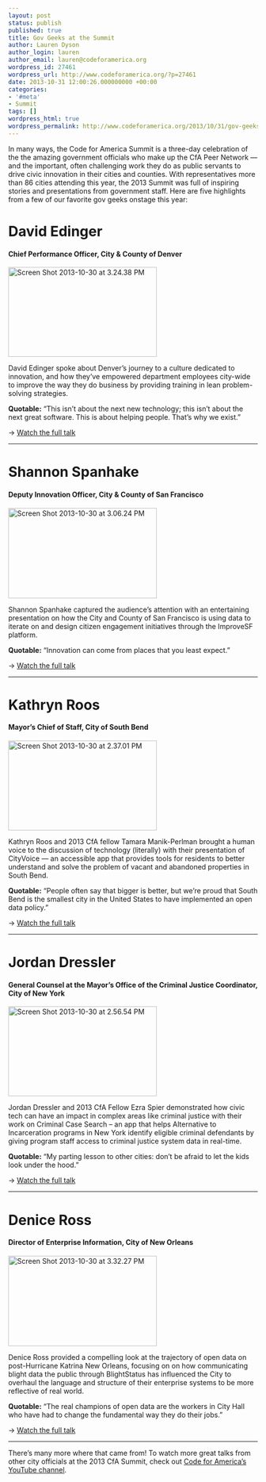 ```yaml
---
layout: post
status: publish
published: true
title: Gov Geeks at the Summit
author: Lauren Dyson
author_login: lauren
author_email: lauren@codeforamerica.org
wordpress_id: 27461
wordpress_url: http://www.codeforamerica.org/?p=27461
date: 2013-10-31 12:00:26.000000000 +00:00
categories:
- '#meta'
- Summit
tags: []
wordpress_html: true
wordpress_permalink: http://www.codeforamerica.org/2013/10/31/gov-geeks-at-the-summit/
---
```


<p>In many ways, the Code for America Summit is a three-day celebration of the the amazing government officials who make up the CfA Peer Network — and the important, often challenging work they do as public servants to drive civic innovation in their cities and counties. With representatives more than 86 cities attending this year, the 2013 Summit was full of inspiring stories and presentations from government staff. Here are five highlights from a few of our favorite gov geeks onstage this year:</p>
<h1>David Edinger</h1>
<h4>Chief Performance Officer, City &amp; County of Denver</h4>
<p><a href="http://www.youtube.com/watch?v=94PuzBgQFaQ"><img alt="Screen Shot 2013-10-30 at 3.24.38 PM" class="size-medium wp-image-27465" height="181" src="http://www.codeforamerica.org/wp-content/uploads/2013/10/Screen-Shot-2013-10-30-at-3.24.38-PM-300x181.png" width="300"/></a></p>
<p>David Edinger spoke about Denver’s journey to a culture dedicated to innovation, and how they’ve empowered department employees city-wide to improve the way they do business by providing training in lean problem-solving strategies.</p>
<p><strong>Quotable:</strong> “This isn’t about the next new technology; this isn’t about the next great software. This is about helping people. That’s why we exist.”</p>
<p>→ <a href="http://www.youtube.com/watch?v=94PuzBgQFaQ">Watch the full talk</a></p>
<hr/>
<h1>Shannon Spanhake</h1>
<h4>Deputy Innovation Officer, City &amp; County of San Francisco</h4>
<p><a href="http://www.youtube.com/watch?v=-KN7OCFdcUU"><img alt="Screen Shot 2013-10-30 at 3.06.24 PM" class="size-medium wp-image-27464" height="182" src="http://www.codeforamerica.org/wp-content/uploads/2013/10/Screen-Shot-2013-10-30-at-3.06.24-PM-300x182.png" width="300"/></a></p>
<p>Shannon Spanhake captured the audience’s attention with an entertaining presentation on how the City and County of San Francisco is using data to iterate on and design citizen engagement initiatives through the ImproveSF platform.</p>
<p><strong>Quotable:</strong> “Innovation can come from places that you least expect.”</p>
<p>→ <a href="http://www.youtube.com/watch?v=-KN7OCFdcUU">Watch the full talk</a></p>
<hr/>
<h1>Kathryn Roos</h1>
<h4>Mayor’s Chief of Staff, City of South Bend</h4>
<p><a href="http://www.youtube.com/watch?v=FV16zvHJcRY"><img alt="Screen Shot 2013-10-30 at 2.37.01 PM" class="size-medium wp-image-27462" height="181" src="http://www.codeforamerica.org/wp-content/uploads/2013/10/Screen-Shot-2013-10-30-at-2.37.01-PM-300x181.png" width="300"/></a></p>
<p>Kathryn Roos and 2013 CfA fellow Tamara Manik-Perlman brought a human voice to the discussion of technology (literally) with their presentation of CityVoice — an accessible app that provides tools for residents to better understand and solve the problem of vacant and abandoned properties in South Bend.</p>
<p><strong>Quotable:</strong> “People often say that bigger is better, but we’re proud that South Bend is the smallest city in the United States to have implemented an open data policy.”</p>
<p>→ <a href="http://www.youtube.com/watch?v=FV16zvHJcRY">Watch the full talk</a></p>
<hr/>
<h1>Jordan Dressler</h1>
<h4>General Counsel at the Mayor’s Office of the Criminal Justice Coordinator, City of New York</h4>
<p><a href="http://www.youtube.com/watch?v=pf0mrrukq28"><img alt="Screen Shot 2013-10-30 at 2.56.54 PM" class="size-medium wp-image-27463" height="181" src="http://www.codeforamerica.org/wp-content/uploads/2013/10/Screen-Shot-2013-10-30-at-2.56.54-PM-300x181.png" width="300"/></a></p>
<p>Jordan Dressler and 2013 CfA Fellow Ezra Spier demonstrated how civic tech can have an impact in complex areas like criminal justice with their work on Criminal Case Search – an app that helps Alternative to Incarceration programs in New York identify eligible criminal defendants by giving program staff access to criminal justice system data in real-time.</p>
<p><strong>Quotable:</strong> “My parting lesson to other cities: don’t be afraid to let the kids look under the hood.”</p>
<p>→ <a href="http://www.youtube.com/watch?v=pf0mrrukq28">Watch the full talk</a></p>
<hr/>
<h1>Denice Ross</h1>
<h4>Director of Enterprise Information, City of New Orleans</h4>
<p><a href="http://www.youtube.com/watch?v=vfmnn1xygjw"><img alt="Screen Shot 2013-10-30 at 3.32.27 PM" class="size-medium wp-image-27466" height="182" src="http://www.codeforamerica.org/wp-content/uploads/2013/10/Screen-Shot-2013-10-30-at-3.32.27-PM-300x182.png" width="300"/></a></p>
<p>Denice Ross provided a compelling look at the trajectory of open data on post-Hurricane Katrina New Orleans, focusing on on how communicating blight data the public through BlightStatus has influenced the City to overhaul the language and structure of their enterprise systems to be more reflective of real world.</p>
<p><strong>Quotable:</strong> “The real champions of open data are the workers in City Hall who have had to change the fundamental way they do their jobs.”</p>
<p>→ <a href="http://www.youtube.com/watch?v=vfmnn1xygjw">Watch the full talk</a></p>
<hr/>
<p>There’s many more where that came from! To watch more great talks from other city officials at the 2013 CfA Summit, check out <a href="http://www.youtube.com/playlist?list=PL65XgbSILalV-wInUiERrhjweMlJkukMd">Code for America’s YouTube channel</a>.</p>
